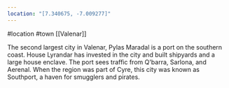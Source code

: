 ```yaml
---
location: "[7.340675, -7.009277]"
---
```

 #location #town [[Valenar]]

The second largest city in Valenar, Pylas Maradal is a port on the southern coast. House Lyrandar has invested in the city and built shipyards and a large house enclave. The port sees traffic from Q'barra, Sarlona, and Aerenal. When the region was part of Cyre, this city was known as Southport, a haven for smugglers and pirates.
